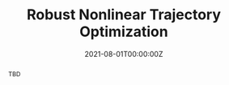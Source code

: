 ---
type: "projects"
title: "Robust Nonlinear Trajectory Optimization"
listPriority: "3" # Code used for list order
date: "2021-08-01T00:00:00Z"
projectCode: RobustTrajopt

# Course Overiew Abstract.
abstract: TBD
abstract2:
abstract3:

# Summary. An optional shortened abstract.
summary: TBD

# Featured image -- named `featured.jpg/png` in this folder. 
image:
  caption: ''
  focal_point: ''
  preview_only: false

---